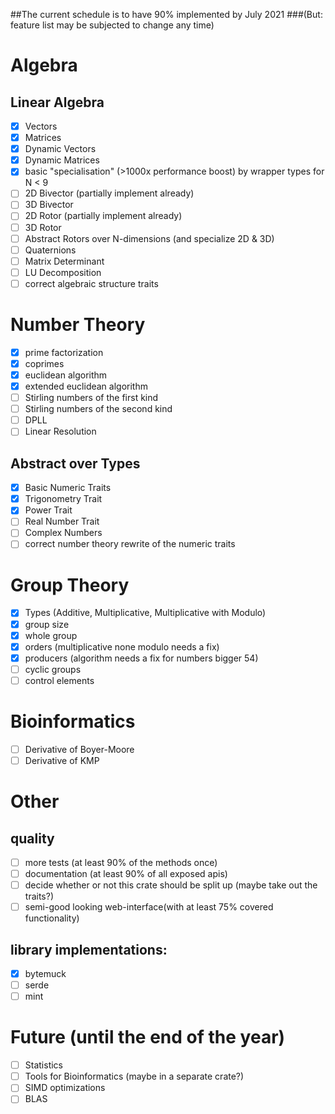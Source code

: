 ##The current schedule is to have 90% implemented by July 2021
###(But: feature list may be subjected to change any time)

# Algebra
## Linear Algebra
- [x] Vectors
- [x] Matrices
- [x] Dynamic Vectors
- [x] Dynamic Matrices
- [X] basic "specialisation" (>1000x performance boost) by wrapper types for N < 9
- [ ] 2D Bivector (partially implement already)
- [ ] 3D Bivector
- [ ] 2D Rotor (partially implement already)
- [ ] 3D Rotor
- [ ] Abstract Rotors over N-dimensions (and specialize 2D & 3D)
- [ ] Quaternions
- [ ] Matrix Determinant
- [ ] LU Decomposition
- [ ] correct algebraic structure traits

# Number Theory
- [x] prime factorization
- [x] coprimes
- [x] euclidean algorithm
- [x] extended euclidean algorithm
- [ ] Stirling numbers of the first kind
- [ ] Stirling numbers of the second kind
- [ ] DPLL
- [ ] Linear Resolution

## Abstract over Types
- [x] Basic Numeric Traits
- [x] Trigonometry Trait 
- [x] Power Trait
- [ ] Real Number Trait
- [ ] Complex Numbers
- [ ] correct number theory rewrite of the numeric traits

# Group Theory
- [x] Types (Additive, Multiplicative, Multiplicative with Modulo)
- [x] group size
- [x] whole group
- [x] orders (multiplicative none modulo needs a fix)
- [x] producers (algorithm needs a fix for numbers bigger 54)
- [ ] cyclic groups
- [ ] control elements

# Bioinformatics
- [ ] Derivative of Boyer-Moore
- [ ] Derivative of KMP

# Other
## quality
- [ ] more tests (at least 90% of the methods once)
- [ ] documentation (at least 90% of all exposed apis)
- [ ] decide whether or not this crate should be split up (maybe take out the traits?)
- [ ] semi-good looking web-interface(with at least 75% covered functionality)

## library implementations:
- [x] bytemuck
- [ ] serde
- [ ] mint

# Future (until the end of the year)
- [ ] Statistics
- [ ] Tools for Bioinformatics (maybe in a separate crate?)
- [ ] SIMD optimizations
- [ ] BLAS